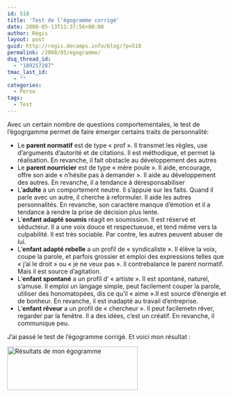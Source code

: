```yaml
---
id: 518
title: 'Test de l’égogramme corrigé'
date: 2008-05-13T11:37:56+00:00
author: Régis
layout: post
guid: http://regis.decamps.info/blog/?p=518
permalink: /2008/05/egogramme/
dsq_thread_id:
  - "189257287"
tmac_last_id:
  - ""
categories:
  - Perso
tags:
  - Test
---
```

Avec un certain nombre de questions comportementales, le test de l’égogrgamme permet de faire émerger certains traits de personnalité:

  * Le **parent normatif** est de type « prof ». Il transmet les règles, use d’arguments d’autorité et de citations. Il est méthodique, et permet la réalisation. En revanche, il fait obstacle au développement des autres
  * Le **parent nourricier** est de type « mère poule ». Il aide, encourage, offre son aide « n’hésite pas à demander ». Il aide au développement des autres. En revanche, il a tendance à déresponsabiliser
  * L’**adulte** a un comportement neutre. Il s’appuie sur les faits. Quand il parle avec un autre, il cherche à reformuler. Il aide les autres personnalités. En revanche, son caractère manque d’émotion et il a tendance à rendre la prise de décision plus lente.
  * L’**enfant adapté soumis** réagit en soumission. Il est réservé et séducteiur. Il a une voix douce et respectueuse, et tend même vers la culpabilité. Il est très sociable. Par contre, les autres peuvent abuser de lui.
  * L’**enfant adapté rebelle** a un profil de « syndicaliste ». Il élève la voix, coupe la parole, et parfois grossier et emploi des expressions telles que « j’ai le droit » ou « je ne veux pas ». Il contrebalance le parent normatif. Mais il est source d’agitation.
  * L’**enfant spontané** a un profil d’ « artiste ». Il est spontané, naturel, s’amuse. Il emploi un langage simple, peut facilement couper la parole, utiliser des honomatopées, dis ce qu’il « aime ».Il est source d’énergie et de bonheur. En revanche, il est inadapté au travail d’entreprise.
  * L’**enfant rêveur** a un profil de « chercheur ». Il peut facilemetn rêver, regarder par la fenêtre. Il a des idées, c’est un créatif. En revanche, il communique peu.

J’ai passé le test de l’égogramme corrigé. Et voici mon résultat :
  
[<img src="http://regis.decamps.info/blog/wp-content/uploads/2008/05/egogramme-300x100.png" alt="Résultats de mon égogramme" title="egogramme" width="300" height="100" class="alignnone size-medium wp-image-519" srcset="http://regis.decamps.info/blog/wp-content/uploads/2008/05/egogramme-300x100.png 300w, http://regis.decamps.info/blog/wp-content/uploads/2008/05/egogramme.png 600w" sizes="(max-width: 300px) 100vw, 300px" />](http://regis.decamps.info/blog/wp-content/uploads/2008/05/egogramme.png)
